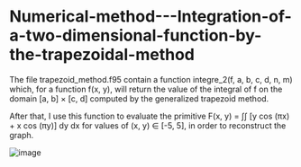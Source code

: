 # Numerical-method---Integration-of-a-two-dimensional-function-by-the-trapezoidal-method



The file trapezoid_method.f95 contain a function integre_2(f, a, b, c, d, n, m) which, for a function f(x, y), will return the value of the integral of f on the domain [a, b] × [c, d] computed by the generalized trapezoid method.
 
After that, I use this function to evaluate the primitive F(x, y) = $\int \int$ [y cos (πx) + x cos (πy)] dy dx  for values of (x, y) ∈ [-5, 5], in order to reconstruct the graph.

![image](https://user-images.githubusercontent.com/101716649/208098049-d342e0ba-4cda-4e1e-856b-ab68e3caff21.png)

